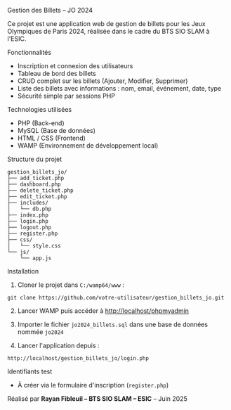 Gestion des Billets – JO 2024

Ce projet est une application web de gestion de billets pour les Jeux Olympiques de Paris 2024, réalisée dans le cadre du BTS SIO SLAM à l'ESIC.

Fonctionnalités

- Inscription et connexion des utilisateurs
- Tableau de bord des billets
- CRUD complet sur les billets (Ajouter, Modifier, Supprimer)
- Liste des billets avec informations : nom, email, événement, date, type
- Sécurité simple par sessions PHP

Technologies utilisées

- PHP (Back-end)
- MySQL (Base de données)
- HTML / CSS (Frontend)
- WAMP (Environnement de développement local)

Structure du projet

```
gestion_billets_jo/
├── add_ticket.php
├── dashboard.php
├── delete_ticket.php
├── edit_ticket.php
├── includes/
│   └── db.php
├── index.php
├── login.php
├── logout.php
├── register.php
├── css/
│   └── style.css
└── js/
    └── app.js
```

Installation

1. Cloner le projet dans `C:/wamp64/www` :
```
git clone https://github.com/votre-utilisateur/gestion_billets_jo.git
```

2. Lancer WAMP puis accéder à [http://localhost/phpmyadmin](http://localhost/phpmyadmin)

3. Importer le fichier `jo2024_billets.sql` dans une base de données nommée `jo2024`

4. Lancer l'application depuis :
```
http://localhost/gestion_billets_jo/login.php
```

Identifiants test
- À créer via le formulaire d'inscription (`register.php`)

Réalisé par
**Rayan Fibleuil – BTS SIO SLAM – ESIC** – Juin 2025
